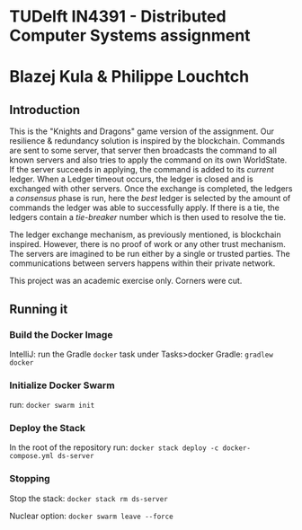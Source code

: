 # TUDelft IN4391 - Distributed Computer Systems assignment
# Blazej Kula & Philippe Louchtch

## Introduction
This is the "Knights and Dragons" game version of the assignment. Our resilience & redundancy solution is inspired by the blockchain. Commands are sent to some server, that server then broadcasts the command to all known servers and also tries to apply the command on its own WorldState. If the server succeeds in applying, the command is added to its _current_ ledger. When a Ledger timeout occurs, the ledger is closed and is exchanged with other servers. Once the exchange is completed, the ledgers a _consensus_ phase is run, here the _best_ ledger is selected by the amount of commands the ledger was able to successfully apply. If there is a tie, the ledgers contain a _tie-breaker_ number which is then used to resolve the tie.

The ledger exchange mechanism, as previously mentioned, is blockchain inspired. However, there is no proof of work or any other trust mechanism. The servers are imagined to be run either by a single or trusted parties. The communications between servers happens within their private network.

This project was an academic exercise only. Corners were cut.

## Running it

### Build the Docker Image

IntelliJ: run the Gradle `docker` task under Tasks>docker
Gradle: ```gradlew docker```

### Initialize Docker Swarm
run: ```docker swarm init```

### Deploy the Stack
In the root of the repository
run: ```docker stack deploy -c docker-compose.yml ds-server```

### Stopping
Stop the stack:
```docker stack rm ds-server```

Nuclear option:
```docker swarm leave --force```
